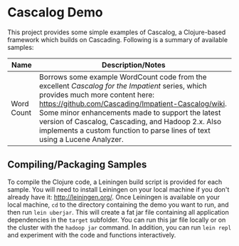 Cascalog Demo
==============

This project provides some simple examples of Cascalog, a Clojure-based framework which builds on Cascading. Following is a summary of available samples:

|Name|Description/Notes|
|----|-----------------|
|Word Count|Borrows some example WordCount code from the excellent *Cascalog for the Impatient* series, which provides much more content here: https://github.com/Cascading/Impatient-Cascalog/wiki. Some minor enhancements made to support the latest version of Cascalog, Cascading, and Hadoop 2.x. Also implements a custom function to parse lines of text using a Lucene Analyzer.|

Compiling/Packaging Samples
------------------------------

To compile the Clojure code, a Leiningen build script is provided for each sample. You will need to install Leiningen on your local machine if you don't already have it: http://leiningen.org/. Once Leiningen is available on your local machine, `cd` to the directory containing the demo you want to run, and then run `lein uberjar`. This will create a fat jar file containing all application dependencies in the `target` subfolder. You can run this jar file locally or on the cluster with the `hadoop jar` command. In addition, you can run `lein repl` and experiment with the code and functions interactively.

